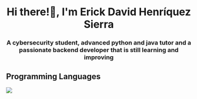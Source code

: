 <h1 align="center">Hi there!👋, I'm Erick David Henríquez Sierra </h1>
<h3 align="center">A cybersecurity student, advanced python and java tutor and a passionate backend developer that is still learning and improving</h3>


<p align="center">
    <h2>Programming Languages</h2>
    <a href="https://skillicons.dev">
        <img src="https://skillicons.dev/icons?i=python,java,javascript,typescript, html,css,react" />
    </a>
</p>
